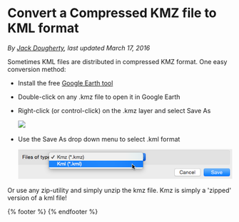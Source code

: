 # Convert a Compressed KMZ file to KML format

*By [Jack Dougherty](../../introduction/who.md), last updated March 17, 2016*

Sometimes KML files are distributed in compressed KMZ format. One easy conversion method:

- Install the free [Google Earth tool](https://www.google.com/earth/)
- Double-click on any .kmz file to open it in Google Earth
- Right-click (or control-click) on the .kmz layer and select Save As

  ![](google-earth-convert.kmz.png)

- Use the Save As drop down menu to select .kml format

  ![](google-earth-save-kml.png)
  
Or use any zip-utility and simply unzip the kmz file. Kmz is simply a 'zipped' version of a kml file!

{% footer %}
{% endfooter %}
